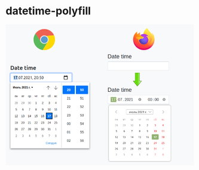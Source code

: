 # datetime-polyfill

![datetime-polyfill](https://github.com/andchir/datetime-polyfill/blob/main/image.png?raw=true)

